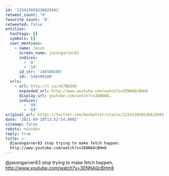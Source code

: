```yaml
---
id: '115423050236825601'
retweet_count: '0'
favorite_count: '0'
retweeted: false
entities:
  hashtags: []
  symbols: []
  user_mentions:
    - name: Jason
      screen_name: jasongarner83
      indices:
        - '0'
        - '14'
      id_str: '146500280'
      id: '146500280'
  urls:
    - url: http://t.co/x67NED4D
      expanded_url: http://www.youtube.com/watch?v=3ENNA0cBHm8
      display_url: youtube.com/watch?v=3ENNA0…
      indices:
        - '49'
        - '69'
original_url: https://twitter.com/benbalter/status/115423050236825601
date: '2011-09-18T13:52:54.000Z'
sitemap: false
robots: noindex
reply: true
title: >-
  @jasongarner83 stop trying to make fetch happen.
  http://www.youtube.com/watch?v=3ENNA0cBHm8
---
```


@jasongarner83 stop trying to make fetch happen. http://www.youtube.com/watch?v=3ENNA0cBHm8